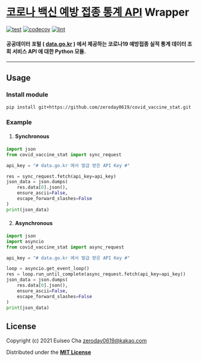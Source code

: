 [코로나 백신 예방 접종 통계 API](https://www.data.go.kr/tcs/dss/selectApiDataDetailView.do?publicDataPk=15077756#/API%20%EB%AA%A9%EB%A1%9D/GETvaccine-stat) Wrapper
=================================================================================
[![test](https://github.com/zeroday0619/covid_vaccine_stat/actions/workflows/test.yml/badge.svg)](https://github.com/zeroday0619/covid_vaccine_stat/actions/workflows/test.yml)
[![codecov](https://codecov.io/gh/zeroday0619/covid_vaccine_stat/branch/main/graph/badge.svg)](https://codecov.io/gh/zeroday0619/covid_vaccine_stat)
[![lint](https://github.com/zeroday0619/covid_vaccine_stat/actions/workflows/lint.yml/badge.svg)](https://github.com/zeroday0619/covid_vaccine_stat/actions/workflows/lint.yml)

#### 공공데이터 포털 ( [data.go.kr](https://www.data.go.kr/) ) 에서 제공하는 코로나19 예방접종 실적 통계 데이터 조회 서비스 API 에 대한  Python 모듈.

---

## **Usage**

### Install module
```shell
pip install git+https://github.com/zeroday0619/covid_vaccine_stat.git
```

### Example
1. #### Synchronous
```python
import json
from covid_vaccine_stat import sync_request

api_key = "# data.go.kr 에서 발급 받은 API Key #"

res = sync_request.fetch(api_key=api_key)
json_data = json.dumps(
    res.data[0].json(), 
    ensure_ascii=False, 
    escape_forward_slashes=False
)
print(json_data)
```
2. #### Asynchronous
```python
import json
import asyncio
from covid_vaccine_stat import async_request

api_key = "# data.go.kr 에서 발급 받은 API Key #"

loop = asyncio.get_event_loop()
res = loop.run_until_complete(async_request.fetch(api_key=api_key))
json_data = json.dumps(
    res.data[0].json(),
    ensure_ascii=False,
    escape_forward_slashes=False
)
print(json_data)
```

## License
Copyright (c) 2021 Euiseo Cha <zeroday0619@kakao.com>

Distributed under the [**MIT License**](LICENSE)
